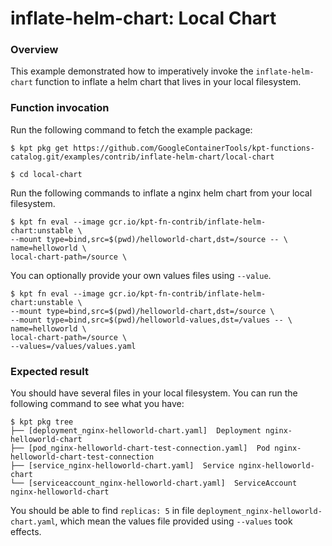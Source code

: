 # inflate-helm-chart: Local Chart

### Overview

This example demonstrated how to imperatively invoke the `inflate-helm-chart`
function to inflate a helm chart that lives in your local filesystem.

### Function invocation

Run the following command to fetch the example package:

```shell
$ kpt pkg get https://github.com/GoogleContainerTools/kpt-functions-catalog.git/examples/contrib/inflate-helm-chart/local-chart
```

```shell
$ cd local-chart
```

Run the following commands to inflate a nginx helm chart from your local
filesystem.

```shell
$ kpt fn eval --image gcr.io/kpt-fn-contrib/inflate-helm-chart:unstable \
--mount type=bind,src=$(pwd)/helloworld-chart,dst=/source -- \
name=helloworld \
local-chart-path=/source \
```

You can optionally provide your own values files using `--value`.

```shell
$ kpt fn eval --image gcr.io/kpt-fn-contrib/inflate-helm-chart:unstable \
--mount type=bind,src=$(pwd)/helloworld-chart,dst=/source \
--mount type=bind,src=$(pwd)/helloworld-values,dst=/values -- \
name=helloworld \
local-chart-path=/source \
--values=/values/values.yaml
```

### Expected result

You should have several files in your local filesystem. You can run the
following command to see what you have:

```shell
$ kpt pkg tree
├── [deployment_nginx-helloworld-chart.yaml]  Deployment nginx-helloworld-chart
├── [pod_nginx-helloworld-chart-test-connection.yaml]  Pod nginx-helloworld-chart-test-connection
├── [service_nginx-helloworld-chart.yaml]  Service nginx-helloworld-chart
└── [serviceaccount_nginx-helloworld-chart.yaml]  ServiceAccount nginx-helloworld-chart
```

You should be able to find `replicas: 5` in
file `deployment_nginx-helloworld-chart.yaml`, which mean the values file
provided using `--values` took effects.
